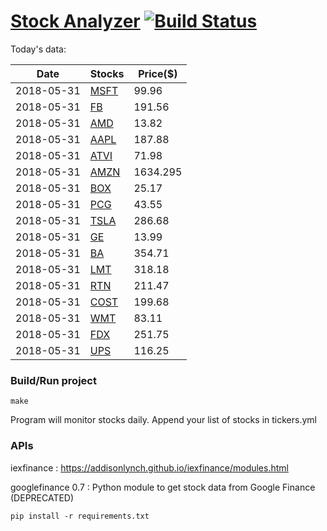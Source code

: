 # [Stock Analyzer](https://ogoyal.github.io/StockAnalyzer/) [![Build Status](https://travis-ci.org/ogoyal/StockAnalyzer.svg?branch=master)](https://travis-ci.org/ogoyal/StockAnalyzer)

Today's data:

| Date| Stocks| Price($) | 
| --- | --- | ---  | 
| 2018-05-31| [MSFT](https://plot.ly/~ogoyal/2)| 99.96 | 
| 2018-05-31| [FB](https://plot.ly/~ogoyal/4)| 191.56 | 
| 2018-05-31| [AMD](https://plot.ly/~ogoyal/6)| 13.82 | 
| 2018-05-31| [AAPL](https://plot.ly/~ogoyal/8)| 187.88 | 
| 2018-05-31| [ATVI](https://plot.ly/~ogoyal/10)| 71.98 | 
| 2018-05-31| [AMZN](https://plot.ly/~ogoyal/12)| 1634.295 | 
| 2018-05-31| [BOX](https://plot.ly/~ogoyal/14)| 25.17 | 
| 2018-05-31| [PCG](https://plot.ly/~ogoyal/16)| 43.55 | 
| 2018-05-31| [TSLA](https://plot.ly/~ogoyal/18)| 286.68 | 
| 2018-05-31| [GE](https://plot.ly/~ogoyal/20)| 13.99 | 
| 2018-05-31| [BA](https://plot.ly/~ogoyal/22)| 354.71 | 
| 2018-05-31| [LMT](https://plot.ly/~ogoyal/24)| 318.18 | 
| 2018-05-31| [RTN](https://plot.ly/~ogoyal/26)| 211.47 | 
| 2018-05-31| [COST](https://plot.ly/~ogoyal/28)| 199.68 | 
| 2018-05-31| [WMT](https://plot.ly/~ogoyal/30)| 83.11 | 
| 2018-05-31| [FDX](https://plot.ly/~ogoyal/32)| 251.75 | 
| 2018-05-31| [UPS](https://plot.ly/~ogoyal/34)| 116.25 | 

### Build/Run project

```
make
```

Program will monitor stocks daily. Append your list of stocks in tickers.yml

### APIs
iexfinance : https://addisonlynch.github.io/iexfinance/modules.html

googlefinance 0.7 : Python module to get stock data from Google Finance (DEPRECATED)

```
pip install -r requirements.txt
```
